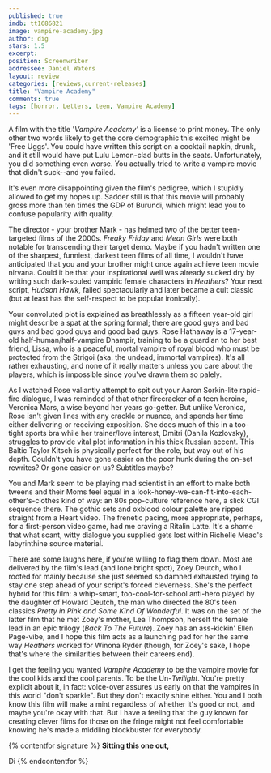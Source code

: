 ```yaml
---
published: true
imdb: tt1686821
image: vampire-academy.jpg
author: dig
stars: 1.5
excerpt: 
position: Screenwriter
addressee: Daniel Waters
layout: review
categories: [reviews,current-releases]
title: "Vampire Academy"
comments: true
tags: [horror, Letters, teen, Vampire Academy]
---
```

A film with the title '_Vampire Academy'_ is a license to print money. The only other two words likely to get the core demographic this excited might be 'Free Uggs'. You could have written this script on a cocktail napkin, drunk, and it still would have put Lulu Lemon-clad butts in the seats. Unfortunately, you did something even worse. You actually tried to write a vampire movie that didn't suck--and you failed.

It's even more disappointing given the film's pedigree, which I stupidly allowed to get my hopes up. Sadder still is that this movie will probably gross more than ten times the GDP of Burundi, which might lead you to confuse popularity with quality.

The director - your brother Mark - has helmed two of the better teen-targeted films of the 2000s. _Freaky Friday_ and _Mean Girls_ were both notable for transcending their target demo. Maybe if you hadn't written one of the sharpest, funniest, darkest teen films of all time, I wouldn't have anticipated that you and your brother might once again achieve teen movie nirvana. Could it be that your inspirational well was already sucked dry by writing such dark-souled vampiric female characters in _Heathers_? Your next script, _Hudson Hawk_, failed spectacularly and later became a cult classic (but at least has the self-respect to be popular ironically).

Your convoluted plot is explained as breathlessly as a fifteen year-old girl might describe a spat at the spring formal; there are good guys and bad guys and bad good guys and good bad guys. Rose Hathaway is a 17-year-old half-human/half-vampire Dhampir, training to be a guardian to her best friend, Lissa, who is a peaceful, mortal vampire of royal blood who must be protected from the Strigoi (aka. the undead, immortal vampires). It's all rather exhausting, and none of it really matters unless you care about the players, which is impossible since you've drawn them so palely.

As I watched Rose valiantly attempt to spit out your Aaron Sorkin-lite rapid-fire dialogue, I was reminded of that other firecracker of a teen heroine, Veronica Mars, a wise beyond her years go-getter. But unlike Veronica, Rose isn't given lines with any crackle or nuance, and spends her time either delivering or receiving exposition. She does much of this in a too-tight sports bra while her trainer/love interest, Dmitri (Danila Kozlovsky), struggles to provide vital plot information in his thick Russian accent. This Baltic Taylor Kitsch is physically perfect for the role, but way out of his depth. Couldn't you have gone easier on the poor hunk during the on-set rewrites? Or gone easier on us? Subtitles maybe?

You and Mark seem to be playing mad scientist in an effort to make both tweens and their Moms feel equal in a look-honey-we-can-fit-into-each-other's-clothes kind of way: an 80s pop-culture reference here, a slick CGI sequence there. The gothic sets and oxblood colour palette are ripped straight from a Heart video. The frenetic pacing, more appropriate, perhaps, for a first-person video game, had me craving a Ritalin Latte. It's a shame that what scant, witty dialogue you supplied gets lost within Richelle Mead's labyrinthine source material. 

There are some laughs here, if you're willing to flag them down. Most are delivered by the film's lead (and lone bright spot), Zoey Deutch, who I rooted for mainly because she just seemed so damned exhausted trying to stay one step ahead of your script's forced cleverness. She's the perfect hybrid for this film: a whip-smart, too-cool-for-school anti-hero played by the daughter of  Howard Deutch, the man who directed the 80's teen classics _Pretty in Pink _and_ Some Kind Of Wonderful_. It was on the set of the latter film that he met Zoey's mother, Lea Thompson, herself the female lead in an epic trilogy (_Back To The Future_). Zoey has an ass-kickin' Ellen Page-vibe, and I hope this film acts as a launching pad for her the same way _Heathers_ worked for Winona Ryder (though, for Zoey's sake, I hope that's where the similarities between their careers end).

I get the feeling you wanted _Vampire Academy_ to be the vampire movie for the cool kids and the cool parents. To be the Un-_Twilight_. You're pretty explicit about it, in fact: voice-over assures us early on that the vampires in this world "don't sparkle". But they don't exactly shine either. You and I both know this film will make a mint regardless of whether it's good or not, and maybe you're okay with that. But I have a feeling that the guy known for creating clever films for those on the fringe might not feel comfortable knowing he's made a middling blockbuster for everybody.

{% contentfor signature %}
**Sitting this one out,**

Di
{% endcontentfor %}